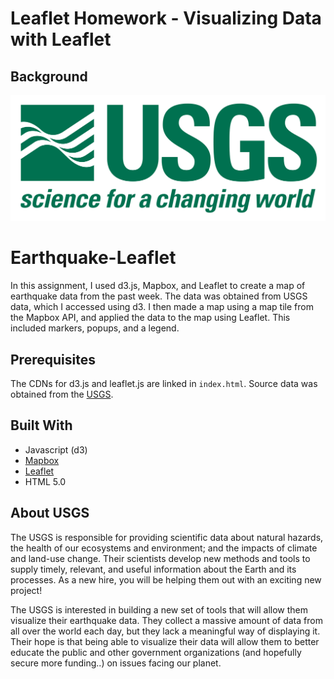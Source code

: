 # Leaflet Homework - Visualizing Data with Leaflet

## Background

![1-Logo](Images/1-Logo.png)

# Earthquake-Leaflet

In this assignment, I used d3.js, Mapbox, and Leaflet to create a map of earthquake data from the past week. The data was obtained from USGS data, which I accessed using d3. I then made a map using a map tile from the Mapbox API, and applied the data to the map using Leaflet. This included markers, popups, and a legend.

## Prerequisites

The CDNs for d3.js and leaflet.js are linked in `index.html`. Source data was obtained from the [USGS](https://earthquake.usgs.gov/earthquakes/feed/v1.0/geojson.php).

## Built With

* Javascript (d3)
* [Mapbox](https://www.mapbox.com/api-documentation)
* [Leaflet](https://leafletjs.com/)
* HTML 5.0

## About USGS
The USGS is responsible for providing scientific data about natural hazards, the health of our ecosystems and environment; and the impacts of climate and land-use change. Their scientists develop new methods and tools to supply timely, relevant, and useful information about the Earth and its processes. As a new hire, you will be helping them out with an exciting new project!

The USGS is interested in building a new set of tools that will allow them visualize their earthquake data. They collect a massive amount of data from all over the world each day, but they lack a meaningful way of displaying it. Their hope is that being able to visualize their data will allow them to better educate the public and other government organizations (and hopefully secure more funding..) on issues facing our planet.